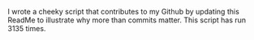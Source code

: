 I wrote a cheeky script that contributes to my Github by updating this ReadMe to illustrate why more than commits matter. This script has run 3135 times.